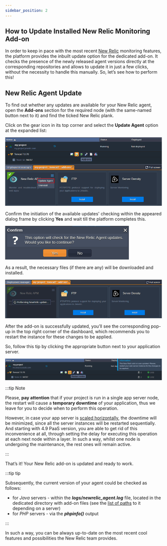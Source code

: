 ```yaml
---
sidebar_position: 2
---
```


## How to Update Installed New Relic Monitoring Add-on

In order to keep in pace with the most recent [New Relic](/docs/ApplicationSetting/Monitoring%20With%20New%20Relic/New%20Relic%20Installation) monitoring features, the platform provides the inbuilt update option for the dedicated add-on. It checks the presence of the newly released agent versions directly at the corresponding repositories and allows to update it in just a few clicks, without the necessity to handle this manually. So, let’s see how to perform this!

## New Relic Agent Update

To find out whether any updates are available for your New Relic agent, open the **Add-ons** section for the required node (with the same-named button next to it) and find the ticked New Relic plank.

Click on the gear icon in its top corner and select the **Update Agent** option at the expanded list:

<div style={{
    display:'flex',
    justifyContent: 'center',
    margin: '0 0 1rem 0'
}}>

![Locale Dropdown](./img/NewRelicUpdate/01.png)

</div>

Confirm the initiation of the available updates' checking within the appeared dialog frame by clicking **Yes** and wait till the platform completes this.

<div style={{
    display:'flex',
    justifyContent: 'center',
    margin: '0 0 1rem 0'
}}>

![Locale Dropdown](./img/NewRelicUpdate/02.png)

</div>

As a result, the necessary files (if there are any) will be downloaded and installed.

<div style={{
    display:'flex',
    justifyContent: 'center',
    margin: '0 0 1rem 0'
}}>

![Locale Dropdown](./img/NewRelicUpdate/03.png)

</div>

After the add-on is successfully updated, you’ll see the corresponding pop-up in the top right corner of the dashboard, which recommends you to restart the instance for these changes to be applied.

So, follow this tip by clicking the appropriate button next to your application server.

<div style={{
    display:'flex',
    justifyContent: 'center',
    margin: '0 0 1rem 0'
}}>

![Locale Dropdown](./img/NewRelicUpdate/04.png)

</div>

:::tip Note

Please, **pay attention** that if your project is run in a single app server node, the restart will cause a **temporary downtime** of your application, thus we leave for you to decide when to perform this operation.

However, in case your app server is [scaled horizontally](/docs/ApplicationSetting/Scaling%20And%20Clustering/Horizontal%20Scaling), the downtime will be minimized, since all the server instances will be restarted sequentially. And starting with 4.9 PaaS version, you are able to get rid of this inconvenience at all, through setting the delay for executing this operation at each next node within a layer. In such a way, whilst one node is undergoing the maintenance, the rest ones will remain active.

:::

That’s it! Your New Relic add-on is updated and ready to work.

:::tip tip

Subsequently, the current version of your agent could be checked as follows:

- for _Java_ servers - within the **_logs/newrelic_agent.log_** file, located in the dedicated directory with add-on files (see the [list of paths](/docs/ApplicationSetting/Monitoring%20With%20New%20Relic/New%20Relic%20Installation) to it depending on a server)
- for _PHP_ servers - via the **_phpinfo()_** output

:::

In such a way, you can be always up-to-date on the most recent cool features and possibilities the New Relic team provides.
